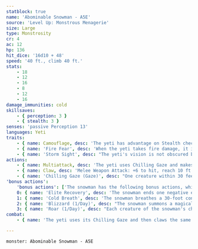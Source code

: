 ```yaml
---
statblock: true
name: 'Abominable Snowman - A5E'
source: 'Level Up: Monstrous Menagerie'
size: Large
type: Monstrosity
cr: 4
ac: 12
hp: 136
hit_dice: '16d10 + 48'
speed: '40 ft., climb 40 ft.'
stats:
    - 18
    - 12
    - 16
    - 8
    - 12
    - 16
damage_immunities: cold
skillsaves:
    - { perception: 3 }
    - { stealth: 3 }
senses: 'passive Perception 13'
languages: Yeti
traits:
    - { name: Camouflage, desc: 'The yeti has advantage on Stealth checks made to hide in snowy terrain.' }
    - { name: 'Fire Fear', desc: 'When the yeti takes fire damage, it is rattled until the end of its next turn.' }
    - { name: 'Storm Sight', desc: "The yeti's vision is not obscured by weather conditions." }
actions:
    - { name: Multiattack, desc: 'The yeti uses Chilling Gaze and makes two claw attacks.' }
    - { name: Claw, desc: 'Melee Weapon Attack: +6 to hit, reach 10 ft., one target. Hit: 9 (2d4 + 4) slashing damage.' }
    - { name: 'Chilling Gaze (Gaze)', desc: "One creature within 30 feet that is not immune to cold damage makes a DC 13 Constitution saving throw. On a failure, the creature takes 10 (3d6) cold damage and is paralyzed for 1 minute. It repeats the saving throw at the end of each of its turns, ending the effect on a success. If a creature's saving throw is successful or the effect ends for it, it is immune to any Chilling Gaze for 24 hours." }
'bonus actions':
    'bonus actions': ['The snowman has the following bonus actions, which it can use only while bloodied:']
    0: { name: 'Elite Recovery', desc: 'The snowman ends one negative effect currently affecting it. It can use this bonus action as long as it has at least 1 hit point, even while unconscious or incapacitated.' }
    1: { name: 'Cold Breath', desc: 'The snowman breathes a 30-foot cone of freezing wind. Each creature in the area makes a DC 13 Constitution saving throw, taking 21 (6d10) cold damage on a failed save or half damage on a success.' }
    2: { name: 'Blizzard (1/Day)', desc: "The snowman summons a magical blizzard that affects a 500-foot-radius area for 10 minutes or until the snowman dies. The area is difficult terrain, and a creature's visibility is reduced to 20 feet; beyond this, vision is obscured by snow. A creature in the area that doesn't move from its space during its turn takes 7 (2d6) cold damage." }
    3: { name: 'Roar (1/Day)', desc: "Each creature of the snowman's choice within 120 feet that hears its roar makes a DC 13 Charisma saving throw. On a failure, a creature is frightened for 1 minute. While frightened in this way, a creature is paralyzed. A creature repeats the saving throw at the end of its turns, ending the effect on itself on a success." }
combat:
    - { name: 'The yeti uses its Chilling Gaze and then claws the same target', desc: 'If the target is paralyzed, on its next turn the yeti uses Chilling Gaze and its claws against a different target, if one is available. The yeti flees if it takes fire damage while bloodied.' }

---
```

```statblock
monster: Abominable Snowman - A5E
```
